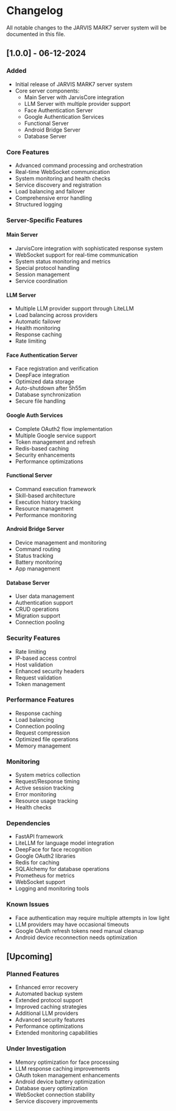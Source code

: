 # Changelog

All notable changes to the JARVIS MARK7 server system will be documented in this file.

## [1.0.0] - 06-12-2024

### Added
- Initial release of JARVIS MARK7 server system
- Core server components:
  - Main Server with JarvisCore integration
  - LLM Server with multiple provider support
  - Face Authentication Server
  - Google Authentication Services
  - Functional Server
  - Android Bridge Server
  - Database Server

### Core Features
- Advanced command processing and orchestration
- Real-time WebSocket communication
- System monitoring and health checks
- Service discovery and registration
- Load balancing and failover
- Comprehensive error handling
- Structured logging

### Server-Specific Features

#### Main Server
- JarvisCore integration with sophisticated response system
- WebSocket support for real-time communication
- System status monitoring and metrics
- Special protocol handling
- Session management
- Service coordination

#### LLM Server
- Multiple LLM provider support through LiteLLM
- Load balancing across providers
- Automatic failover
- Health monitoring
- Response caching
- Rate limiting

#### Face Authentication Server
- Face registration and verification
- DeepFace integration
- Optimized data storage
- Auto-shutdown after 5h55m
- Database synchronization
- Secure file handling

#### Google Auth Services
- Complete OAuth2 flow implementation
- Multiple Google service support
- Token management and refresh
- Redis-based caching
- Security enhancements
- Performance optimizations

#### Functional Server
- Command execution framework
- Skill-based architecture
- Execution history tracking
- Resource management
- Performance monitoring

#### Android Bridge Server
- Device management and monitoring
- Command routing
- Status tracking
- Battery monitoring
- App management

#### Database Server
- User data management
- Authentication support
- CRUD operations
- Migration support
- Connection pooling

### Security Features
- Rate limiting
- IP-based access control
- Host validation
- Enhanced security headers
- Request validation
- Token management

### Performance Features
- Response caching
- Load balancing
- Connection pooling
- Request compression
- Optimized file operations
- Memory management

### Monitoring
- System metrics collection
- Request/Response timing
- Active session tracking
- Error monitoring
- Resource usage tracking
- Health checks

### Dependencies
- FastAPI framework
- LiteLLM for language model integration
- DeepFace for face recognition
- Google OAuth2 libraries
- Redis for caching
- SQLAlchemy for database operations
- Prometheus for metrics
- WebSocket support
- Logging and monitoring tools

### Known Issues
- Face authentication may require multiple attempts in low light
- LLM providers may have occasional timeouts
- Google OAuth refresh tokens need manual cleanup
- Android device reconnection needs optimization

## [Upcoming]

### Planned Features
- Enhanced error recovery
- Automated backup system
- Extended protocol support
- Improved caching strategies
- Additional LLM providers
- Advanced security features
- Performance optimizations
- Extended monitoring capabilities

### Under Investigation
- Memory optimization for face processing
- LLM response caching improvements
- OAuth token management enhancements
- Android device battery optimization
- Database query optimization
- WebSocket connection stability
- Service discovery improvements 